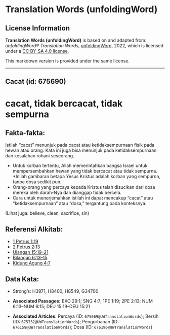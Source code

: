 # Translation Words (unfoldingWord)

## License Information

**Translation Words (unfoldingWord)** is based on and adapted from: _unfoldingWord® Translation Words_, [unfoldingWord](https://unfoldingword.org/utw), 2022, which is licensed under a [CC BY-SA 4.0 license](https://creativecommons.org/licenses/by-sa/4.0/legalcode.en).

This markdown version is provided under the same license.



--------------------------------

## Cacat (id: 675690)

cacat, tidak bercacat, tidak sempurna
=====================================

Fakta\-fakta:
-------------

Istilah “cacat” menunjuk pada cacat atau ketidaksempurnaan fisik pada hewan atau orang. Kata ini juga bisa menunjuk pada ketidaksempurnaan dan kesalahan rohani seseorang.

* Untuk korban tertentu, Allah memerintahkan bangsa Israel untuk mempersembahkan hewan yang tidak bercacat atau tidak sempurna. \*Inilah gambaran betapa Yesus Kristus adalah korban yang sempurna, tanpa dosa sedikit pun.
* Orang\-orang yang percaya kepada Kristus telah disucikan dari dosa mereka oleh darah\-Nya dan dianggap tidak bercela.
* Cara untuk menerjemahkan istilah ini dapat mencakup “cacat” atau “ketidaksempurnaan” atau “dosa,” tergantung pada konteksnya.

(Lihat juga: believe, clean, sacrifice, sin)

Referensi Alkitab:
------------------

* [1 Petrus 1:19](https://ref.ly/1Pet0:0)
* [2 Petrus 2:13](https://ref.ly/2Pet0:0)
* [Ulangan 15:19–21](https://ref.ly/Deut15:19-Deut15:21)
* [Bilangan 6:13–15](https://ref.ly/Num6:13-Num6:15)
* [Kidung Agung 4:7](https://ref.ly/Song0:0)

Data Kata:
----------

* Strong’s: H3971, H8400, H8549, G34700

* **Associated Passages:** EXO 29:1; SNG 4:7; 1PE 1:19; 2PE 2:13; NUM 6:13–NUM 6:15; DEU 15:19–DEU 15:21
* **Associated Articles:** Percaya (ID: `675669@UWTranslationWords`); Bersih (ID: `675732@UWTranslationWords`); Pengorbanan (ID: `676159@UWTranslationWords`); Dosa (ID: `676196@UWTranslationWords`)

